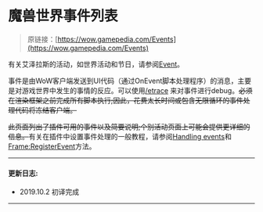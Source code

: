 # 魔兽世界事件列表

> 原链接：[https://wow.gamepedia.com/Events](https://wow.gamepedia.com/Events)

有关艾泽拉斯的活动，如世界活动和节日，请参阅[Event](https://wow.gamepedia.com/Event)。

事件是由WoW客户端发送到UI代码（通过OnEvent脚本处理程序）的消息，主要是对游戏世界中发生的事情的反应。可以使用[/etrace](https://wow.gamepedia.com/MACRO_eventtrace) 来对事件进行debug。~~必须在渲染框架之前完成所有脚本执行;因此，花费太长时间或包含无限循环的事件处理代码将冻结客户端。~~

~~此页面列出了插件可用的事件以及简要说明;个别活动页面上可能会提供更详细的信息。~~有关在插件中设置事件处理的一般教程，请参阅[Handling events](https://wow.gamepedia.com/Handling_events)和[Frame:RegisterEvent](https://wow.gamepedia.com/API_Frame_RegisterEvent)方法。

---

#### 更新日志:

* 2019.10.2 初译完成

---



